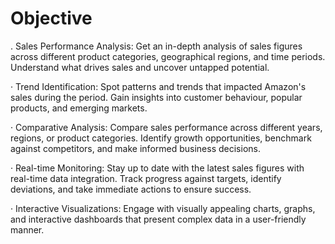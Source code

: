 
# Objective

.       Sales Performance Analysis: Get an in-depth analysis of sales figures across different product categories, geographical regions, and time periods. Understand what drives sales and uncover untapped potential.

·       Trend Identification: Spot patterns and trends that impacted Amazon's sales during the period. Gain insights into customer behaviour, popular products, and emerging markets.

·       Comparative Analysis: Compare sales performance across different years, regions, or product categories. Identify growth opportunities, benchmark against competitors, and make informed business decisions.

·       Real-time Monitoring: Stay up to date with the latest sales figures with real-time data integration. Track progress against targets, identify deviations, and take immediate actions to ensure success.

·       Interactive Visualizations: Engage with visually appealing charts, graphs, and interactive dashboards that present complex data in a user-friendly manner.
